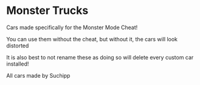 # Monster Trucks
Cars made specifically for the Monster Mode Cheat!

You can use them without the cheat, but without it, the cars will look distorted

It is also best to not rename these as doing so will delete every custom car installed!

All cars made by Suchipp
